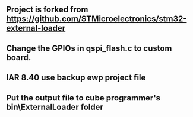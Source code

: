 ## Project is forked from [https://github.com/STMicroelectronics/stm32-external-loader ](https://github.com/STMicroelectronics/stm32-external-loader/tree/main/STM32H7x_boards/MT25TL01G_STM32H747I-DISCO)
## Change the GPIOs in qspi_flash.c to custom board.
## IAR 8.40 use backup ewp project file
## Put the output file to cube programmer's bin\ExternalLoader folder
